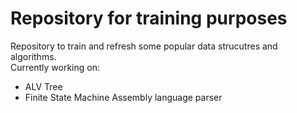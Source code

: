 # Repository for training purposes
Repository to train and refresh some popular data strucutres and algorithms. <br>
Currently working on: <br>
- ALV Tree
- Finite State Machine Assembly language parser
